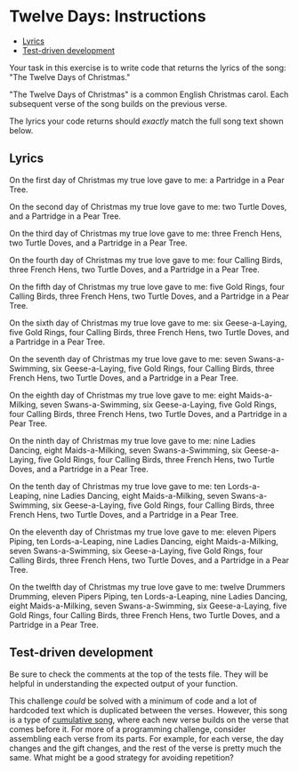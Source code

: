 # Twelve Days: Instructions

- [Lyrics](#lyrics)
- [Test-driven development](#test-driven-development)

Your task in this exercise is to write code that returns the lyrics of the song:
"The Twelve Days of Christmas."

"The Twelve Days of Christmas" is a common English Christmas carol. Each
subsequent verse of the song builds on the previous verse.

The lyrics your code returns should _exactly_ match the full song text shown
below.

## Lyrics

On the first day of Christmas my true love gave to me: a Partridge in a Pear
Tree.

On the second day of Christmas my true love gave to me: two Turtle Doves, and a
Partridge in a Pear Tree.

On the third day of Christmas my true love gave to me: three French Hens, two
Turtle Doves, and a Partridge in a Pear Tree.

On the fourth day of Christmas my true love gave to me: four Calling Birds,
three French Hens, two Turtle Doves, and a Partridge in a Pear Tree.

On the fifth day of Christmas my true love gave to me: five Gold Rings, four
Calling Birds, three French Hens, two Turtle Doves, and a Partridge in a Pear
Tree.

On the sixth day of Christmas my true love gave to me: six Geese-a-Laying, five
Gold Rings, four Calling Birds, three French Hens, two Turtle Doves, and a
Partridge in a Pear Tree.

On the seventh day of Christmas my true love gave to me: seven Swans-a-Swimming,
six Geese-a-Laying, five Gold Rings, four Calling Birds, three French Hens, two
Turtle Doves, and a Partridge in a Pear Tree.

On the eighth day of Christmas my true love gave to me: eight Maids-a-Milking,
seven Swans-a-Swimming, six Geese-a-Laying, five Gold Rings, four Calling Birds,
three French Hens, two Turtle Doves, and a Partridge in a Pear Tree.

On the ninth day of Christmas my true love gave to me: nine Ladies Dancing,
eight Maids-a-Milking, seven Swans-a-Swimming, six Geese-a-Laying, five Gold
Rings, four Calling Birds, three French Hens, two Turtle Doves, and a Partridge
in a Pear Tree.

On the tenth day of Christmas my true love gave to me: ten Lords-a-Leaping, nine
Ladies Dancing, eight Maids-a-Milking, seven Swans-a-Swimming, six
Geese-a-Laying, five Gold Rings, four Calling Birds, three French Hens, two
Turtle Doves, and a Partridge in a Pear Tree.

On the eleventh day of Christmas my true love gave to me: eleven Pipers Piping,
ten Lords-a-Leaping, nine Ladies Dancing, eight Maids-a-Milking, seven
Swans-a-Swimming, six Geese-a-Laying, five Gold Rings, four Calling Birds, three
French Hens, two Turtle Doves, and a Partridge in a Pear Tree.

On the twelfth day of Christmas my true love gave to me: twelve Drummers
Drumming, eleven Pipers Piping, ten Lords-a-Leaping, nine Ladies Dancing, eight
Maids-a-Milking, seven Swans-a-Swimming, six Geese-a-Laying, five Gold Rings,
four Calling Birds, three French Hens, two Turtle Doves, and a Partridge in a
Pear Tree.

## Test-driven development

Be sure to check the comments at the top of the tests file. They will be helpful
in understanding the expected output of your function.

This challenge _could_ be solved with a minimum of code and a lot of hardcoded
text which is duplicated between the verses. However, this song is a type of
[cumulative song][cumulative song], where each new verse builds on the verse
that comes before it. For more of a programming challenge, consider assembling
each verse from its parts. For example, for each verse, the day changes and the
gift changes, and the rest of the verse is pretty much the same. What might be a
good strategy for avoiding repetition?

[cumulative song]: https://en.wikipedia.org/wiki/Cumulative_song
